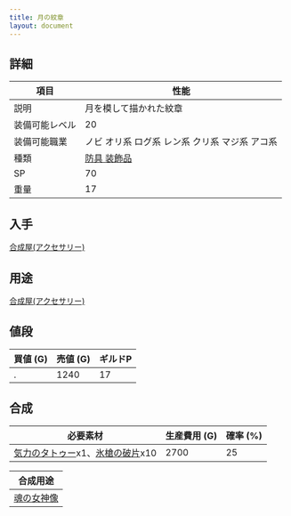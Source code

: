 ```yaml
---
title: 月の紋章
layout: document
---
```

## 詳細


|項目|性能|
|---|---|
|説明|月を模して描かれた紋章|
|装備可能レベル|20|
|装備可能職業|ノビ オリ系 ログ系 レン系 クリ系 マジ系 アコ系|
|種類|[防具 装飾品](防具(装飾品))|
|SP|70|
|重量|17|

## 入手

[合成屋(アクセサリー)](合成屋(アクセサリー))

## 用途

[合成屋(アクセサリー)](合成屋(アクセサリー))

## 値段


|買値 (G)|売値 (G)|ギルドP|
|---|---|---|
|.|1240|17|

## 合成


|必要素材|生産費用 (G)|確率 (%)|
|---|---|---|
|[気力のタトゥー](気力のタトゥー)x1、[氷槍の破片](氷槍の破片)x10|2700|25|


|合成用途|
|---|
|[魂の女神像](魂の女神像)|